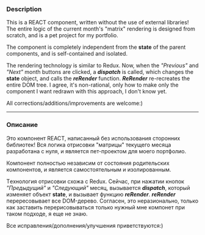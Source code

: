 ### Description

This is a REACT component, written without the use of external libraries!
The entire logic of the current month's "matrix" rendering is designed from scratch, and is a pet project for my portfolio.

The component is completely independent from the **state** of the parent components, and is self-contained and isolated.

The rendering technology is similar to Redux. Now, when the *"Previous"* and *"Next"* month buttons are clicked, a ***dispatch*** is called, which changes the **state** object, and calls the ***reRender*** function. ***ReRender*** re-recreates the entire DOM tree. I agree, it's non-rational, only how to make only the component I want redrawn with this approach, I don't know yet.

All corrections/additions/improvements are welcome:)

<hr>

### Описание

Это компонент REACT, написанный без использования сторонних библиотек!
Вся логика отрисовки "матрицы" текущего месяца разработана с нуля, и является пет-проектом для моего портфолио.

Компонент полностью независим от состояния родительских компонентов, и является самостоятельным и изолированным.

Tехнология отрисовки схожа с Redux. Сейчас, при нажатии кнопок *"Предыдущий"* и *"Следующий"* месяц, вызывается ***dispatch***, который изменяет объект **state**, и вызывает функцию ***reRender***. ***reRender*** перересовывает все DOM-дерево. Согласен, это неразионально, только как заставить перерисовываться только нужный мне компонет при таком подходе, я еще не знаю.

Все исправления/дополнения/улучшения приветствуются:)
